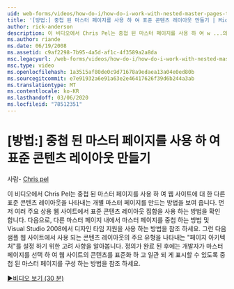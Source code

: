 ```yaml
---
uid: web-forms/videos/how-do-i/how-do-i-work-with-nested-master-pages-to-create-standard-content-layouts
title: '[방법:] 중첩 된 마스터 페이지를 사용 하 여 표준 콘텐츠 레이아웃 만들기 | Microsoft Docs'
author: rick-anderson
description: 이 비디오에서 Chris Pel는 중첩 된 마스터 페이지를 사용 하 여 w ...의 다른 표준 콘텐츠 레이아웃을 나타내는 개별 마스터 페이지를 만드는 방법을 보여줍니다.
ms.author: riande
ms.date: 06/19/2008
ms.assetid: c9af2298-7b95-4a5d-af1c-4f3589a2a8da
msc.legacyurl: /web-forms/videos/how-do-i/how-do-i-work-with-nested-master-pages-to-create-standard-content-layouts
msc.type: video
ms.openlocfilehash: 1a3515af80de0c9d71678a9edaea13a04e0ed80b
ms.sourcegitcommit: e7e91932a6e91a63e2e46417626f39d6b244a3ab
ms.translationtype: MT
ms.contentlocale: ko-KR
ms.lasthandoff: 03/06/2020
ms.locfileid: "78512351"
---
```

# <a name="how-do-i-work-with-nested-master-pages-to-create-standard-content-layouts"></a>[방법:] 중첩 된 마스터 페이지를 사용 하 여 표준 콘텐츠 레이아웃 만들기

사람- [Chris pel](https://twitter.com/chrispels)

이 비디오에서 Chris Pel는 중첩 된 마스터 페이지를 사용 하 여 웹 사이트에 대 한 다른 표준 콘텐츠 레이아웃을 나타내는 개별 마스터 페이지를 만드는 방법을 보여 줍니다. 먼저 여러 주요 상용 웹 사이트에서 표준 콘텐츠 레이아웃 집합을 사용 하는 방법을 확인 합니다. 다음으로, 다른 마스터 페이지 내에서 마스터 페이지를 중첩 하는 방법 및 Visual Studio 2008에서 디자인 타임 지원을 사용 하는 방법을 참조 하세요. 그런 다음 샘플 웹 사이트에서 사용 되는 콘텐츠 레이아웃의 주요 유형을 나타내는 "페이지 아키텍처"를 설정 하기 위한 고려 사항을 알아봅니다. 정의가 완료 된 후에는 개발자가 마스터 페이지를 선택 하 여 웹 사이트의 콘텐츠를 표준화 하 고 일관 되 게 표시할 수 있도록 중첩 된 마스터 페이지를 구성 하는 방법을 참조 하세요.

[&#9654;비디오 보기 (30 분)](https://channel9.msdn.com/Blogs/ASP-NET-Site-Videos/how-do-i-work-with-nested-master-pages-to-create-standard-content-layouts)
